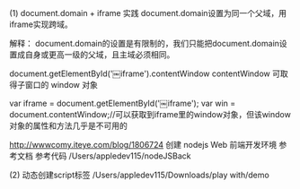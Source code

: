 (1) document.domain + iframe  实践
document.domain设置为同一个父域，用iframe实现跨域。

解释：
document.domain的设置是有限制的，我们只能把document.domain设置成自身或更高一级的父域，且主域必须相同。

document.getElementById('￼iframe').contentWindow
contentWindow 可取得子窗口的 window 对象

var iframe = document.getElementById('￼iframe');
var win = document.contentWindow;//可以获取到iframe里的window对象，但该window对象的属性和方法几乎是不可用的

http://wwwcomy.iteye.com/blog/1806724
创建 nodejs Web 前端开发环境 参考文档
参考代码 /Users/appledev115/nodeJSBack

(2) 动态创建script标签
/Users/appledev115/Downloads/play with/demo
